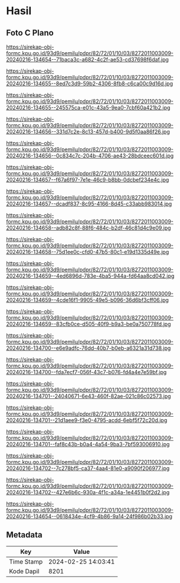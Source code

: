 # Hasil

## Foto C Plano

https://sirekap-obj-formc.kpu.go.id/93d9/pemilu/pdpr/82/72/01/10/03/8272011003009-20240216-134654--71baca3c-a682-4c2f-ae53-cd37698f6daf.jpg

https://sirekap-obj-formc.kpu.go.id/93d9/pemilu/pdpr/82/72/01/10/03/8272011003009-20240216-134655--8ed7c3d9-59b2-4306-8fb8-c6ca00c9d16d.jpg

https://sirekap-obj-formc.kpu.go.id/93d9/pemilu/pdpr/82/72/01/10/03/8272011003009-20240216-134655--245575ca-e01c-43a5-9ea0-7cbf60a421b2.jpg

https://sirekap-obj-formc.kpu.go.id/93d9/pemilu/pdpr/82/72/01/10/03/8272011003009-20240216-134656--331d7c2e-8c13-457d-b400-9d5f0aa86f26.jpg

https://sirekap-obj-formc.kpu.go.id/93d9/pemilu/pdpr/82/72/01/10/03/8272011003009-20240216-134656--0c834c7c-204b-4706-ae43-28bdceec601d.jpg

https://sirekap-obj-formc.kpu.go.id/93d9/pemilu/pdpr/82/72/01/10/03/8272011003009-20240216-134657--f67a6f97-7e1e-46c9-b8bb-0dcbef234e4c.jpg

https://sirekap-obj-formc.kpu.go.id/93d9/pemilu/pdpr/82/72/01/10/03/8272011003009-20240216-134657--dcadf837-8c95-4166-8d45-c33abb983014.jpg

https://sirekap-obj-formc.kpu.go.id/93d9/pemilu/pdpr/82/72/01/10/03/8272011003009-20240216-134658--adb82c8f-88f6-484c-b2df-46c81d4c9e09.jpg

https://sirekap-obj-formc.kpu.go.id/93d9/pemilu/pdpr/82/72/01/10/03/8272011003009-20240216-134658--75d1ee0c-cfd0-47b5-80c1-e19d1335d49e.jpg

https://sirekap-obj-formc.kpu.go.id/93d9/pemilu/pdpr/82/72/01/10/03/8272011003009-20240216-134659--4ed6896d-783e-4ba5-944a-fd64aa8cd042.jpg

https://sirekap-obj-formc.kpu.go.id/93d9/pemilu/pdpr/82/72/01/10/03/8272011003009-20240216-134659--4cde16f1-9905-49e5-b096-36d6bf3cff06.jpg

https://sirekap-obj-formc.kpu.go.id/93d9/pemilu/pdpr/82/72/01/10/03/8272011003009-20240216-134659--83cfb0ce-d505-40f9-b9a3-be0a750778fd.jpg

https://sirekap-obj-formc.kpu.go.id/93d9/pemilu/pdpr/82/72/01/10/03/8272011003009-20240216-134700--e6e9adfc-76dd-40b7-b0eb-a6321a31d738.jpg

https://sirekap-obj-formc.kpu.go.id/93d9/pemilu/pdpr/82/72/01/10/03/8272011003009-20240216-134700--fda7ecf7-056f-43c7-b076-fd4a4e7e59bf.jpg

https://sirekap-obj-formc.kpu.go.id/93d9/pemilu/pdpr/82/72/01/10/03/8272011003009-20240216-134701--24040671-6e43-460f-82ae-021c86c02573.jpg

https://sirekap-obj-formc.kpu.go.id/93d9/pemilu/pdpr/82/72/01/10/03/8272011003009-20240216-134701--21d1aee9-f3e0-4795-acdd-6ebf5f72c20d.jpg

https://sirekap-obj-formc.kpu.go.id/93d9/pemilu/pdpr/82/72/01/10/03/8272011003009-20240216-134701--faf8c43b-b0a4-4a54-9ba3-7bf593006910.jpg

https://sirekap-obj-formc.kpu.go.id/93d9/pemilu/pdpr/82/72/01/10/03/8272011003009-20240216-134702--7c278bf5-ca37-4aa4-81e0-a9090f206977.jpg

https://sirekap-obj-formc.kpu.go.id/93d9/pemilu/pdpr/82/72/01/10/03/8272011003009-20240216-134702--427e6b6c-930a-4f1c-a34a-1e4451b0f2d2.jpg

https://sirekap-obj-formc.kpu.go.id/93d9/pemilu/pdpr/82/72/01/10/03/8272011003009-20240216-134654--0618434e-4cf9-4b86-9a14-24f986b02b33.jpg


## Metadata

| Key        | Value               |
| ---------- | ------------------- |
| Time Stamp | 2024-02-25 14:03:41 |
| Kode Dapil | 8201                |



